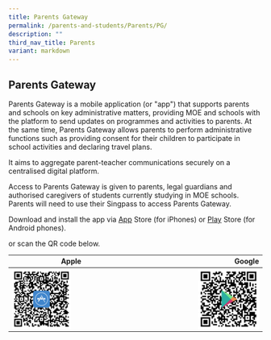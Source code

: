 ```yaml
---
title: Parents Gateway
permalink: /parents-and-students/Parents/PG/
description: ""
third_nav_title: Parents
variant: markdown
---
```

## Parents Gateway

Parents Gateway is a mobile application (or "app") that supports parents and schools on key administrative matters, providing MOE and schools with the platform to send updates on programmes and activities to parents. At the same time, Parents Gateway allows parents to perform administrative functions such as providing consent for their children to participate in school activities and declaring travel plans.

It aims to aggregate parent-teacher communications securely on a centralised digital platform.

Access to Parents Gateway is given to parents, legal guardians and authorised caregivers of students currently studying in MOE schools. Parents will need to use their Singpass to access Parents Gateway.

Download and install the app via [App](https://apps.apple.com/sg/app/parents-gateway/id1267198708?platform=iphone) Store (for iPhones) or [Play](https://play.google.com/store/apps/details?id=com.moe.pgp) Store (for Android phones).

or scan the QR code below.

| Apple | Google |  
| ---   | ---:  | 
| <img src="/images/Parent/ParentGateway/qr-code-apple-PG.png" style="width:50%" align="left">|  <img src="/images/Parent/ParentGateway/qr-code-google-PG.png" style="width:50%" align="right"> |